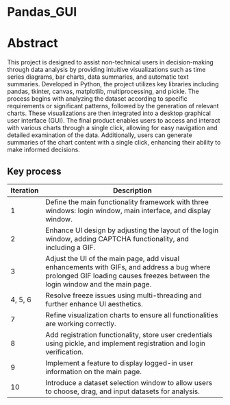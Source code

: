 # Pandas_GUI
# Abstract
This project is designed to assist non-technical users in decision-making through data analysis by providing intuitive visualizations such as time series diagrams, bar charts, data summaries, and automatic text summaries. Developed in Python, the project utilizes key libraries including pandas, tkinter, canvas, matplotlib, multiprocessing, and pickle. The process begins with analyzing the dataset according to specific requirements or significant patterns, followed by the generation of relevant charts. These visualizations are then integrated into a desktop graphical user interface (GUI). The final product enables users to access and interact with various charts through a single click, allowing for easy navigation and detailed examination of the data. Additionally, users can generate summaries of the chart content with a single click, enhancing their ability to make informed decisions.
## Key process
| Iteration | Description                                                                                 |
|-----------|---------------------------------------------------------------------------------------------|
| 1         | Define the main functionality framework with three windows: login window, main interface, and display window. |
| 2         | Enhance UI design by adjusting the layout of the login window, adding CAPTCHA functionality, and including a GIF. |
| 3         | Adjust the UI of the main page, add visual enhancements with GIFs, and address a bug where prolonged GIF loading causes freezes between the login window and the main page. |
| 4, 5, 6   | Resolve freeze issues using multi-threading and further enhance UI aesthetics.               |
| 7         | Refine visualization charts to ensure all functionalities are working correctly.              |
| 8         | Add registration functionality, store user credentials using pickle, and implement registration and login verification. |
| 9         | Implement a feature to display logged-in user information on the main page.                  |
| 10        | Introduce a dataset selection window to allow users to choose, drag, and input datasets for analysis. |

